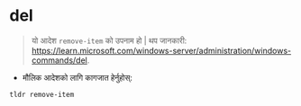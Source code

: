 # del

> यो आदेश `remove-item` को उपनाम हो |
> थप जानकारी: <https://learn.microsoft.com/windows-server/administration/windows-commands/del>.

- मौलिक आदेशको लागि कागजात हेर्नुहोस्:

`tldr remove-item`
